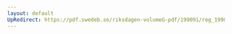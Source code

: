 ```yaml
---
layout: default
UpRedirect: https://pdf.swedeb.se/riksdagen-volumeG-pdf/199091/reg_199091/reg_199091_0096.pdf
---
```


